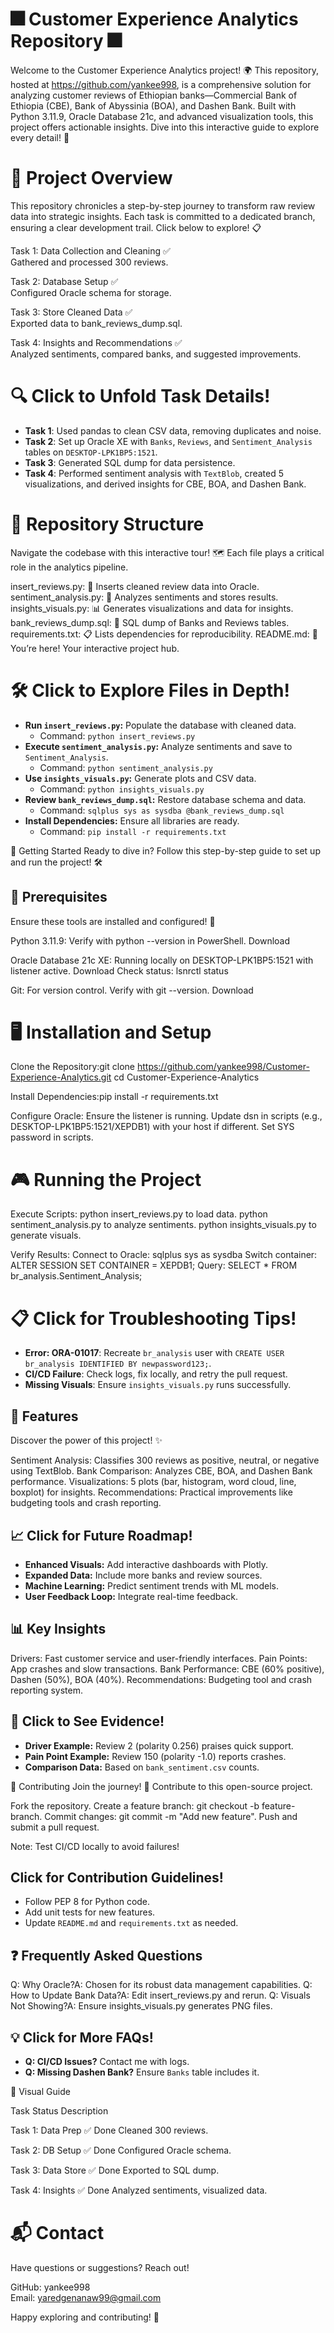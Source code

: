 #  🎆 Customer Experience Analytics Repository 🎆
  
Welcome to the Customer Experience Analytics project! 🌍 This repository, hosted at https://github.com/yankee998, is a comprehensive solution for analyzing customer reviews of Ethiopian banks—Commercial Bank of Ethiopia (CBE), Bank of Abyssinia (BOA), and Dashen Bank. Built with Python 3.11.9, Oracle Database 21c, and advanced visualization tools, this project offers actionable insights. Dive into this interactive guide to explore every detail! 🚀

# 🌟 Project Overview

This repository chronicles a step-by-step journey to transform raw review data into strategic insights. Each task is committed to a dedicated branch, ensuring a clear development trail. Click below to explore! 📋

Task 1: Data Collection and Cleaning ✅  
Gathered and processed 300 reviews.


Task 2: Database Setup ✅  
Configured Oracle schema for storage.


Task 3: Store Cleaned Data ✅  
Exported data to bank_reviews_dump.sql.


Task 4: Insights and Recommendations ✅  
Analyzed sentiments, compared banks, and suggested improvements.




# 🔍 Click to Unfold Task Details!

- **Task 1**: Used pandas to clean CSV data, removing duplicates and noise.
- **Task 2**: Set up Oracle XE with `Banks`, `Reviews`, and `Sentiment_Analysis` tables on `DESKTOP-LPK1BP5:1521`.
- **Task 3**: Generated SQL dump for data persistence.
- **Task 4**: Performed sentiment analysis with `TextBlob`, created 5 visualizations, and derived insights for CBE, BOA, and Dashen Bank.



# 📂 Repository Structure

Navigate the codebase with this interactive tour! 🗺️ Each file plays a critical role in the analytics pipeline.

insert_reviews.py: 📝 Inserts cleaned review data into Oracle.
sentiment_analysis.py: 🤖 Analyzes sentiments and stores results.
insights_visuals.py: 📊 Generates visualizations and data for insights.
bank_reviews_dump.sql: 💾 SQL dump of Banks and Reviews tables.
requirements.txt: 📋 Lists dependencies for reproducibility.
README.md: 📖 You’re here! Your interactive project hub.


# 🛠️ Click to Explore Files in Depth!

- **Run `insert_reviews.py`:** Populate the database with cleaned data.
  - Command: `python insert_reviews.py`
- **Execute `sentiment_analysis.py`:** Analyze sentiments and save to `Sentiment_Analysis`.
  - Command: `python sentiment_analysis.py`
- **Use `insights_visuals.py`:** Generate plots and CSV data.
  - Command: `python insights_visuals.py`
- **Review `bank_reviews_dump.sql`:** Restore database schema and data.
  - Command: `sqlplus sys as sysdba @bank_reviews_dump.sql`
- **Install Dependencies:** Ensure all libraries are ready.
  - Command: `pip install -r requirements.txt`



🚀 Getting Started
Ready to dive in? Follow this step-by-step guide to set up and run the project! 🛠️
## 🎯 Prerequisites
Ensure these tools are installed and configured! 🔧

Python 3.11.9: Verify with python --version in PowerShell.
Download


Oracle Database 21c XE: Running locally on DESKTOP-LPK1BP5:1521 with listener active.
Download
Check status: lsnrctl status


Git: For version control. Verify with git --version.
Download



# 🖥️ Installation and Setup

Clone the Repository:git clone https://github.com/yankee998/Customer-Experience-Analytics.git
cd Customer-Experience-Analytics


Install Dependencies:pip install -r requirements.txt


Configure Oracle:
Ensure the listener is running.
Update dsn in scripts (e.g., DESKTOP-LPK1BP5:1521/XEPDB1) with your host if different.
Set SYS password in scripts.



# 🎮 Running the Project

Execute Scripts:
python insert_reviews.py to load data.
python sentiment_analysis.py to analyze sentiments.
python insights_visuals.py to generate visuals.


Verify Results:
Connect to Oracle: sqlplus sys as sysdba
Switch container: ALTER SESSION SET CONTAINER = XEPDB1;
Query: SELECT * FROM br_analysis.Sentiment_Analysis;




# 📋 Click for Troubleshooting Tips!

- **Error: ORA-01017**: Recreate `br_analysis` user with `CREATE USER br_analysis IDENTIFIED BY newpassword123;`.
- **CI/CD Failure**: Check logs, fix locally, and retry the pull request.
- **Missing Visuals**: Ensure `insights_visuals.py` runs successfully.



## 🌈 Features
Discover the power of this project! ✨

Sentiment Analysis: Classifies 300 reviews as positive, neutral, or negative using TextBlob.
Bank Comparison: Analyzes CBE, BOA, and Dashen Bank performance.
Visualizations: 5 plots (bar, histogram, word cloud, line, boxplot) for insights.
Recommendations: Practical improvements like budgeting tools and crash reporting.


## 📈 Click for Future Roadmap!

- **Enhanced Visuals:** Add interactive dashboards with Plotly.
- **Expanded Data:** Include more banks and review sources.
- **Machine Learning:** Predict sentiment trends with ML models.
- **User Feedback Loop:** Integrate real-time feedback.



## 📊 Key Insights

Drivers: Fast customer service and user-friendly interfaces.
Pain Points: App crashes and slow transactions.
Bank Performance: CBE (60% positive), Dashen (50%), BOA (40%).
Recommendations: Budgeting tool and crash reporting system.


## 🔎 Click to See Evidence!

- **Driver Example:** Review 2 (polarity 0.256) praises quick support.
- **Pain Point Example:** Review 150 (polarity -1.0) reports crashes.
- **Comparison Data:** Based on `bank_sentiment.csv` counts.



🤝 Contributing
Join the journey! 🌱 Contribute to this open-source project.

Fork the repository.
Create a feature branch: git checkout -b feature-branch.
Commit changes: git commit -m "Add new feature".
Push and submit a pull request.


Note: Test CI/CD locally to avoid failures!


##  Click for Contribution Guidelines!

- Follow PEP 8 for Python code.
- Add unit tests for new features.
- Update `README.md` and `requirements.txt` as needed.



## ❓ Frequently Asked Questions

Q: Why Oracle?A: Chosen for its robust data management capabilities.
Q: How to Update Bank Data?A: Edit insert_reviews.py and rerun.
Q: Visuals Not Showing?A: Ensure insights_visuals.py generates PNG files.


## 💡 Click for More FAQs!

- **Q: CI/CD Issues?** Contact me with logs.
- **Q: Missing Dashen Bank?** Ensure `Banks` table includes it.



🎨 Visual Guide



Task
Status
Description



Task 1: Data Prep
✅ Done
Cleaned 300 reviews.


Task 2: DB Setup
✅ Done
Configured Oracle schema.


Task 3: Data Store
✅ Done
Exported to SQL dump.


Task 4: Insights
✅ Done
Analyzed sentiments, visualized data.



# 📬 Contact
Have questions or suggestions? Reach out!  

GitHub: yankee998  
Email: yaredgenanaw99@gmail.com

Happy exploring and contributing! 🌟
